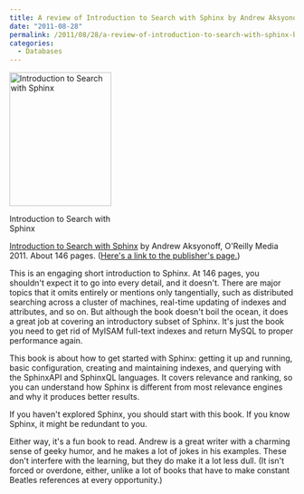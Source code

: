 ```yaml
---
title: A review of Introduction to Search with Sphinx by Andrew Aksyonoff
date: "2011-08-28"
permalink: /2011/08/28/a-review-of-introduction-to-search-with-sphinx-by-andrew-aksyonoff/
categories:
  - Databases
---
```

<div id="attachment_2459" class="wp-caption alignleft" style="width: 190px">
  <a href="http://www.amazon.com/Introduction-Search-Sphinx-installation-relevance/dp/0596809557/?tag=xaprb-20"><img src="http://www.xaprb.com/blog/wp-content/uploads/2011/08/sphinx.jpg" alt="Introduction to Search with Sphinx" title="Introduction to Search with Sphinx" width="180" height="236" class="size-full wp-image-2459" /></a><p class="wp-caption-text">
    Introduction to Search with Sphinx
  </p>
</div>

[Introduction to Search with Sphinx][1] by Andrew Aksyonoff, O'Reilly Media 2011. About 146 pages. ([Here's a link to the publisher's page.][2])

This is an engaging short introduction to Sphinx. At 146 pages, you shouldn't expect it to go into every detail, and it doesn't. There are major topics that it omits entirely or mentions only tangentially, such as distributed searching across a cluster of machines, real-time updating of indexes and attributes, and so on. But although the book doesn't boil the ocean, it does a great job at covering an introductory subset of Sphinx. It's just the book you need to get rid of MyISAM full-text indexes and return MySQL to proper performance again.

This book is about how to get started with Sphinx: getting it up and running, basic configuration, creating and maintaining indexes, and querying with the SphinxAPI and SphinxQL languages. It covers relevance and ranking, so you can understand how Sphinx is different from most relevance engines and why it produces better results.

If you haven't explored Sphinx, you should start with this book. If you know Sphinx, it might be redundant to you.

Either way, it's a fun book to read. Andrew is a great writer with a charming sense of geeky humor, and he makes a lot of jokes in his examples. These don't interfere with the learning, but they do make it a lot less dull. (It isn't forced or overdone, either, unlike a lot of books that have to make constant Beatles references at every opportunity.)

 [1]: http://www.amazon.com/Introduction-Search-Sphinx-installation-relevance/dp/0596809557/?tag=xaprb-20
 [2]: http://oreilly.com/catalog/9780596809539
